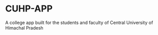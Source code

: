 # CUHP-APP
A college app built for the students and faculty of Central University of Himachal Pradesh
